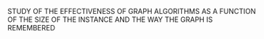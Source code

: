 STUDY OF THE EFFECTIVENESS OF GRAPH ALGORITHMS AS A FUNCTION OF THE SIZE OF THE INSTANCE AND THE WAY THE GRAPH IS REMEMBERED

